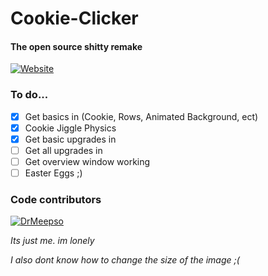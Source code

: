 # Cookie-Clicker
#### The open source shitty remake

[![Website](https://img.shields.io/website?down_color=red&down_message=cant%20play%20right%20now%20%28website%20down%29&label=You&logo=You&up_color=Green&up_message=can%20play%20right%20now&url=https%3A%2F%2Fdrmeepso.github.io%2FCookie-Clicker%2F)
](https://drmeepso.github.io/Cookie-Clicker)

### To do...
- [X] Get basics in (Cookie, Rows, Animated Background, ect)
- [X] Cookie Jiggle Physics
- [X] Get basic upgrades in
- [ ] Get all upgrades in
- [ ] Get overview window working
- [ ] Easter Eggs ;)

### Code contributors 
[![DrMeepso](https://avatars.githubusercontent.com/u/50252724)](https://twitter.com/DevMeepso)

*Its just me. im lonely*

*I also dont know how to change the size of the image ;(*
